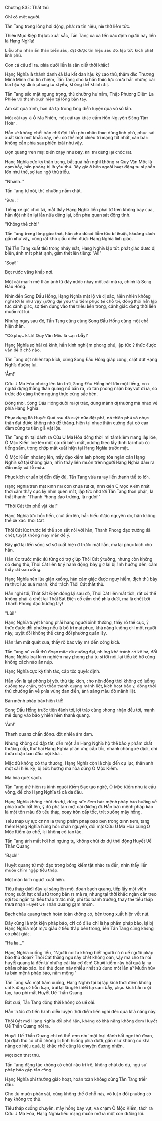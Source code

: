 




Chương 833: Thất thủ


Chỉ có một người.

Tần Tang trong lòng hơi động, phát ra tín hiệu, nín thở liễm tức.

Thiên Mục Điệp thị lực xuất sắc, Tần Tang xa xa liền xác định người này liền là Hạng Nghĩa!

Liễu phu nhân ẩn thân biển sâu, đạt được tín hiệu sau đó, lập tức kích phát linh phù.

Con cá câu đi ra, phía dưới liền là săn giết thời khắc!

Hạng Nghĩa là thành danh đã lâu kết đan hậu kỳ cao thủ, thâm đắc Thương Minh Minh chủ tín nhiệm, Tần Tang cho là hắn thực lực chưa hẳn những cái kia hậu kỳ đỉnh phong tu sĩ yếu, không thể khinh thị.

Tần Tang sắc mặt ngưng trọng, thủ chưởng hư nắm, Thập Phương Diêm La Phiên vô thanh xuất hiện tại lòng bàn tay.

Ám sát quá trình, hắn đã tại trong lòng diễn luyện qua vô số lần.

Một cái tay là Ô Ma Phiên, một cái tay khác cầm Hỗn Nguyên Đồng Tâm Hoàn.

Hắn sẽ không chết bản chờ đợi Liễu phu nhân thúc dùng linh phù, phục sát xuất kích một khắc này, nếu có thể một chiêu trí mạng tốt nhất, căn bản không cần phía sau phiền toái như vậy.

Độn quang trên mặt biển chạy như bay, khi thì dừng lại chốc lát.

Hạng Nghĩa cực kỳ thận trọng, bất quá hắn nghĩ không ra Quy Văn Mộc là cạm bẫy, hắn phòng bị là yêu thú. Bây giờ ở bên ngoài hoạt động tu sĩ phần lớn như thế, sợ tao ngộ thú triều.

"Nhanh.."

Tần Tang tự nói, thủ chưởng nắm chặt.

'Sưu...'

Tiếng xé gió chói tai, mắt thấy Hạng Nghĩa liền phải từ trên không bay qua, hắn đột nhiên lại lần nữa dừng lại, bốn phía quan sát động tĩnh.

"Không thể chờ!"

Tần Tang trong lòng gào thét, hắn cho dù có liễm tức bí thuật, khoảng cách gần như vậy, cũng rất khó giấu diếm được Hạng Nghĩa linh giác.

Tại Tần Tang xuất thủ trong nháy mắt, Hạng Nghĩa lập tức phát giác được dị biến, ánh mắt phát lạnh, gầm thét lên tiếng: "Ai!"

'Soạt!'

Bọt nước văng khắp nơi.

Một cái mạnh mẽ thân ảnh từ đáy nước nhảy một cái mà ra, chính là Song Đầu Hống.

Nhìn đến Song Đầu Hống, Hạng Nghĩa mặt lộ vẻ dị sắc, hiển nhiên không nghĩ tới là như vậy cường đại yêu thú tiềm phục tại chỗ tối, đồng thời hắn lập tức cảnh giác, sợ tiến đụng vào thú triều bên trong, cảnh giác đồng thời liền muốn rút lui.

Nhưng ngay sau đó, Tần Tang cũng cùng Song Đầu Hống cùng một chỗ hiện thân.

"Có phục kích! Quy Văn Mộc là cạm bẫy!"

Hạng Nghĩa sợ hãi cả kinh, hắn kinh nghiệm phong phú, lập tức ý thức được vấn đề ở chỗ nào.

Tần Tang đột nhiên tập kích, cùng Song Đầu Hống giáp công, chặt đứt Hạng Nghĩa đường lui.

'Ầm!'

Cửu U Ma Hỏa phóng lên tận trời, Song Đầu Hống hét lớn một tiếng, con ngươi dựng thẳng thần quang nổ bắn ra, vô tận phong nhận bay vụt đi ra, so trước đó càng thêm ngưng thực cùng sắc bén.

Đồng thời, Song Đầu Hống duỗi ra lợi trảo, dũng mãnh dị thường mà nhào về phía Hạng Nghĩa.

Phục dụng Bá Huyết Quả sau đó suýt nữa đột phá, nó thiên phú và nhục thân đạt được không nhỏ đề thăng, hiện tại nhục thân cường đại, có can đảm cùng tu tiên giả vật lộn.

Tần Tang thì tại đánh ra Cửu U Ma Hỏa đồng thời, mi tâm kiếm mang lấp lóe, Ô Mộc Kiếm lóe lên một cái rồi biến mất, nương theo lấy đinh tai nhức óc tiếng sấm, trong chớp mắt xuất hiện tại Hạng Nghĩa trước mặt.

Ô Mộc Kiếm nhoáng lên, mấy đạo kiếm ảnh phong tỏa ngăn cản Hạng Nghĩa sở tại không gian, nhìn thấy liền muốn trên người Hạng Nghĩa đâm ra đến mấy cái lỗ máu.

Phục kích chuẩn bị đến đầy đủ, Tần Tang vừa ra tay liền thanh thế to lớn.

Hạng Nghĩa trên mặt kinh hãi còn chưa rút đi, nhìn đến Ô Mộc Kiếm nhất thời cảm thấy cực kỳ nhìn quen mắt, lập tức nhớ tới Tần Tang thân phận, la thất thanh: "Thanh Phong đạo trưởng, là ngươi!"

"Thôi Cát tên phế vật kia!"

Hạng Nghĩa tức hổn hển, chửi ầm lên, hắn hiểu được nguyên do, hận không thể xé xác Thôi Cát.

Thôi Cát lúc trước lời thề son sắt nói với hắn, Thanh Phong đạo trưởng đã chết, tuyệt không may mắn để ý.

Bây giờ lại liền sống sờ sờ xuất hiện ở trước mặt hắn, mà lại phục kích cho hắn.

Hắn lúc trước mặc dù từng có trợ giúp Thôi Cát ý tưởng, nhưng còn không có động thủ, Thôi Cát liền tự ý hành động, bây giờ lại bị ảnh hưởng đến, cảm thấy rất oan uổng.

Hạng Nghĩa nén lửa giận xuống, hắn cảm giác được nguy hiểm, địch thủ bày ra thực lực quá mạnh, khó trách Thôi Cát thất thủ.

Hắn nghĩ tới, Thất Sát Điện đóng lại sau đó, Thôi Cát liền mất tích, rất có thể không phải là chết tại Thất Sát Điện cổ cấm chế phía dưới, mà là chết bởi Thanh Phong đạo trưởng tay!

"Lùi!"

Hạng Nghĩa tuyệt không phải hạng người bình thường, thấy rõ thế cục, ý thức được đối phương nếu là bố trí mai phục, khả năng không chỉ một người này, tuyệt đối không thể cùng đối phương quấn lấy.

Hắn tầm mắt quét qua, thấy rõ bao vây mà đến công kích.

Tần Tang sử xuất thủ đoạn mặc dù cường đại, nhưng khó tránh có kẽ hở, đối Hạng Nghĩa loại kinh nghiệm này phong phú tu sĩ tới nói, lại tiểu kẽ hở cũng không cách nào ẩn núp.

Hạng Nghĩa cực kỳ tỉnh táo, cấp tốc quyết định.

Hắn vốn là tại phòng bị yêu thú tập kích, cho nên đồng thời không có luống cuống tay chân, trên thân thanh quang mãnh liệt, kích hoạt bảo y, đồng thời thủ chưởng ấn về phía vùng đan điền, ánh sáng màu đỏ mãnh liệt.

Bản mệnh pháp bảo hiện thế!

Song Đầu Hống trước tiên đánh tới, lợi trảo cùng phong nhận đều tới, mạnh mẽ đụng vào bảo y hiển hiện thanh quang.

'Ầm!'

Thanh quang chấn động, đột nhiên ảm đạm.

Nhưng không có dập tắt, đến một lần Hạng Nghĩa hộ thể bảo y phẩm chất thượng cấp, thứ hai Hạng Nghĩa phản ứng cấp tốc, nhanh chóng xê dịch, chỉ thừa nhận ban đầu một kích.

Mặc dù không có thụ thương, Hạng Nghĩa còn là chịu đến cự lực, thân ảnh một cái hiếu kỳ, bị bức hướng ma hỏa cùng Ô Mộc Kiếm.

Ma hỏa quét sạch.

Tần Tang thể hiện ra kinh người Kiếm Đạo tạo nghệ, Ô Mộc Kiếm như là cầu vồng, để cho Hạng Nghĩa tê cả da đầu.

Hạng Nghĩa không chút do dự, dùng sức đem bản mệnh pháp bảo hướng về phía trước hất lên, ý đồ phá tan một cái đường đi. Hắn bản mệnh pháp bảo là một tôn màu đỏ tiểu tháp, xoay tròn cấp tốc, trút xuống mây hồng.

Tiểu tháp uy lực chính là trung phẩm pháp bảo bên trong đỉnh tiêm, tăng thêm Hạng Nghĩa hùng hồn chân nguyên, đối mặt Cửu U Ma Hỏa cùng Ô Mộc Kiếm áp chế, lại không có tan tác.

Tần Tang ánh mắt hơi hơi ngưng tụ, không chút do dự thôi động Huyết Uế Thần Quang.

'Bạch!'

Huyết quang từ một đạo trong bóng kiếm tật nhào ra đến, nhìn thấy liền muốn chìm ngập tiểu tháp.

Một màn kinh người xuất hiện.

Tiểu tháp dưới đáy lại sáng lên một đoàn bạch quang, tiếp lấy một viên trong suốt hạt châu từ trong bắn ra mà ra, nhưng tại thời khắc ngàn cân treo sợi tóc ngăn tại tiểu tháp trước mặt, phi tốc bành trướng, thay thế tiểu tháp thừa nhận Huyết Uế Thần Quang gặm nhấm.

Bạch châu quang trạch hoàn toàn không có, bên trong xuất hiện vết nứt.

Đây cũng là một kiện pháp bảo, chỉ có điều chỉ là hạ phẩm pháp bảo, lại bị Hạng Nghĩa một mực giấu ở tiểu tháp bên trong, liền Tần Tang cũng không có phát giác.

"Ha ha..."

Hạng Nghĩa cuồng tiếu, "Ngươi coi ta không biết ngươi có ô uế người pháp bảo thủ đoạn? Thôi Cát thằng ngu này chết không oan, vậy mà cho ta nói huyết quang là đến từ những cái kia cờ đen! Chuôi kiếm này bất quá là hạ phẩm pháp bảo, loại thủ đoạn này nhiều nhất sử dụng một lần a? Muốn hủy ta bản mệnh pháp bảo, nằm mộng!"

Tần Tang sắc mặt trầm xuống, Hạng Nghĩa tại bị tập kích thời điểm không chỉ không có hỗn loạn, trái lại lặng lẽ thiết hạ cạm bẫy, phục kích hắn một tay, hao phí mất Huyết Uế Thần Quang.

Bất quá, Tần Tang đồng thời không có uể oải.

Hắn trước đó tiến hành diễn luyện thời điểm liền nghĩ đến qua khả năng này.

Thôi Cát mời Hạng Nghĩa đối phó hắn, không có khả năng không đem Huyết Uế Thần Quang nói ra.

Huyết Uế Thần Quang chỉ có thể xem như một loại đánh bất ngờ thủ đoạn, tại địch thủ có chỗ phòng bị tình huống phía dưới, gần như không có khả năng có hiệu quả, bị khắc chế cũng là chuyện đương nhiên.

Một kích thất thủ.

Tần Tang động tác không có chút nào trì trệ, không chút do dự, ngự sử pháp bảo gấp tấn công.

Hạng Nghĩa phi thường giảo hoạt, hoàn toàn không cùng Tần Tang triền đấu.

Cho dù muốn phản sát, cũng không thể ở chỗ này, vô luận đối phương có hay không trợ thủ.

Tiểu tháp cuồng chuyển, mây hồng bay vụt, va chạm Ô Mộc Kiếm, tách ra Cửu U Ma Hỏa, Hạng Nghĩa liều mạng muốn mở ra một con đường lùi.




